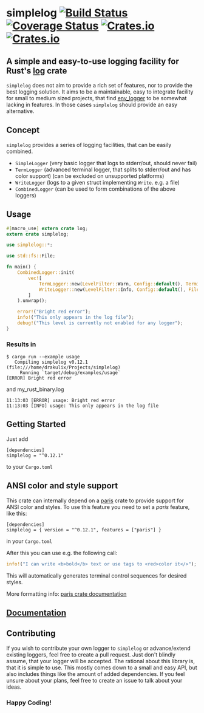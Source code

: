 # simplelog [![Build Status](https://github.com/drakulix/simplelog.rs/actions/workflows/ci.yml/badge.svg?branch=master)](https://github.com/Drakulix/simplelog.rs/actions) [![Coverage Status](https://coveralls.io/repos/github/Drakulix/simplelog.rs/badge.svg?branch=master)](https://coveralls.io/github/Drakulix/simplelog.rs?branch=master) [![Crates.io](https://img.shields.io/crates/v/simplelog.svg)](https://crates.io/crates/simplelog) [![Crates.io](https://img.shields.io/crates/l/simplelog.svg)](https://crates.io/crates/simplelog)
## A simple and easy-to-use logging facility for Rust's [log](https://crates.io/crates/log) crate

`simplelog` does not aim to provide a rich set of features, nor to provide the
best logging solution. It aims to be a maintainable, easy to integrate facility
for small to medium sized projects, that find [env_logger](https://crates.io/crates/env_logger)
to be somewhat lacking in features. In those cases `simplelog` should provide an
easy alternative.

## Concept
`simplelog` provides a series of logging facilities, that can be easily combined.

- `SimpleLogger` (very basic logger that logs to stderr/out, should never fail)
- `TermLogger` (advanced terminal logger, that splits to stderr/out and has color support) (can be excluded on unsupported platforms)
- `WriteLogger` (logs to a given struct implementing `Write`. e.g. a file)
- `CombinedLogger` (can be used to form combinations of the above loggers)

## Usage
```rust
#[macro_use] extern crate log;
extern crate simplelog;

use simplelog::*;

use std::fs::File;

fn main() {
    CombinedLogger::init(
        vec![
            TermLogger::new(LevelFilter::Warn, Config::default(), TerminalMode::Mixed, ColorChoice::Auto),
            WriteLogger::new(LevelFilter::Info, Config::default(), File::create("my_rust_binary.log").unwrap()),
        ]
    ).unwrap();

    error!("Bright red error");
    info!("This only appears in the log file");
    debug!("This level is currently not enabled for any logger");
}

```

### Results in
```
$ cargo run --example usage
   Compiling simplelog v0.12.1 (file:///home/drakulix/Projects/simplelog)
     Running `target/debug/examples/usage`
[ERROR] Bright red error
```
and my_rust_binary.log
```
11:13:03 [ERROR] usage: Bright red error
11:13:03 [INFO] usage: This only appears in the log file
```

## Getting Started

Just add
```
[dependencies]
simplelog = "^0.12.1"
```
to your `Cargo.toml`

## ANSI color and style support

This crate can internally depend on a [paris](https://github.com/0x20F/paris) crate to provide support for ANSI color and styles.
To use this feature you need to set a _paris_ feature, like this:
```
[dependencies]
simplelog = { version = "^0.12.1", features = ["paris"] }
```
in your `Cargo.toml`

After this you can use e.g. the following call:
```rust
info!("I can write <b>bold</b> text or use tags to <red>color it</>");
```

This will automatically generates terminal control sequences for desired styles.

More formatting info: [paris crate documentation](https://github.com/0x20F/paris)

## [Documentation](https://docs.rs/simplelog/)

## Contributing
If you wish to contribute your own logger to `simplelog` or advance/extend existing loggers,
feel free to create a pull request. Just don't blindly assume, that your logger will be accepted.
The rational about this library is, that it is simple to use. This mostly comes down to a small
and easy API, but also includes things like the amount of added dependencies. If you feel unsure
about your plans, feel free to create an issue to talk about your ideas.

### Happy Coding!
